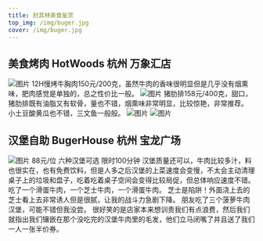 ```yaml
---
title: 肘其林美食鉴赏
top_img: /img/buger.jpg
cover: /img/buger.jpg
---
```

<!-- # 中式
## 羊肉烧卖
## 大碗羊杂汤
## 

# 西式 -->
## 美食烤肉 HotWoods 杭州 万象汇店 
![图片](/img/beef.jpg "beef")
12H慢烤牛胸肉150元/200克，虽然牛肉的香味很明显但是几乎没有烟熏味，肥肉感觉是单独的，总之性价比一般。
![图片](/img/zhuleipai.jpg "zhuleipai")
猪肋排158元/400克，甜口，猪肋排既有油脂又有软骨，量也不错，烟熏味非常明显，比较惊艳，非常推荐。
小土豆酸黄瓜也不错，三文鱼一般般。
![图片](/img/potato.jpg "potato")
![图片](/img/fish.jpg "fish")

## 汉堡自助 BugerHouse 杭州 宝龙广场
![图片](/img/buger.jpg "zhuleipai")
88元/位 六种汉堡可选 限时100分钟
汉堡质量还可以，牛肉比较多汁，料也很实在，也有免费饮料，但是人多之后汉堡的上菜速度会变慢，不太会主动清理桌子上的垃圾和盘子，吃着吃着桌子空间会变得比较局促，但总体响应速度不错。
吃了一个滑蛋牛肉，一个芝士牛肉，一个滑蛋牛肉。
芝士是陷阱！外面浇上去的芝士看上去非常诱人但是很腻，让我的战斗力急剧下降。
朋友吃了三个菠萝牛肉汉堡，可能不错但我没尝。
很好笑的是店家本来想训责我们有点浪费，然后我们就指出我们镶嵌在那个没吃完的汉堡牛肉里的毛发，他们立马闭嘴了并且送了我们一人一张半价券。